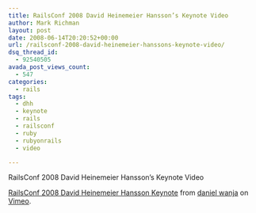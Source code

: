 ```yaml
---
title: RailsConf 2008 David Heinemeier Hansson’s Keynote Video
author: Mark Richman
layout: post
date: 2008-06-14T20:20:52+00:00
url: /railsconf-2008-david-heinemeier-hanssons-keynote-video/
dsq_thread_id:
  - 92540505
avada_post_views_count:
  - 547
categories:
  - rails
tags:
  - dhh
  - keynote
  - rails
  - railsconf
  - ruby
  - rubyonrails
  - video

---
```

RailsConf 2008 David Heinemeier Hansson&#8217;s Keynote Video


  
[RailsConf 2008 David Heinemeier Hansson Keynote][1] from [daniel wanja][2] on [Vimeo][3].

 [1]: http://www.vimeo.com/1096456?pg=embed&sec=1096456
 [2]: http://www.vimeo.com/user507500?pg=embed&sec=1096456
 [3]: http://vimeo.com?pg=embed&sec=1096456